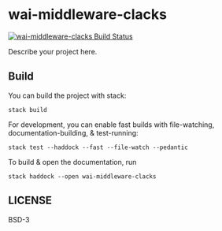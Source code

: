 # wai-middleware-clacks

[![wai-middleware-clacks Build Status](https://travis-ci.org/prikhi/wai-middleware-clacks.svg?branch=master)](https://travis-ci.org/prikhi/wai-middleware-clacks)


Describe your project here.


## Build

You can build the project with stack:

```
stack build
```

For development, you can enable fast builds with file-watching,
documentation-building, & test-running:

```
stack test --haddock --fast --file-watch --pedantic
```

To build & open the documentation, run

```
stack haddock --open wai-middleware-clacks
```


## LICENSE

BSD-3
